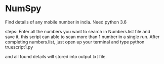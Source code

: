 # NumSpy

Find details of any mobile number in india. Need python 3.6

steps: Enter all the numbers you want to search in Numbers.list file and save it, this script can able to scan more than 1 number in a single run. After completing numbers.list, just open up your terminal and type python truescript1.py

and all found details will stored into output.txt file.

